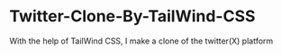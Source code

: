# Twitter-Clone-By-TailWind-CSS
With the help of TailWind CSS, I make a clone of the twitter(X) platform
